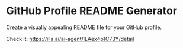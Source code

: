 # GitHub Profile README Generator

Create a visually appealing README file for your GitHub profile.

Check it: https://illa.ai/ai-agent/ILAex4p1C73Y/detail
